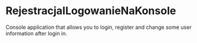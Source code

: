 # RejestracjaILogowanieNaKonsole
Console application that allows you to login, register and change some user information after login in.
